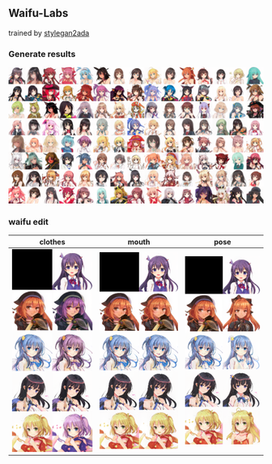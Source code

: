 ## Waifu-Labs

trained by [stylegan2ada](https://github.com/NVlabs/stylegan2-ada-pytorch)

### Generate results

![generate results](./src/waifu_labs.png)

### waifu edit

|  clothes   | mouth  |pose  |
|  ----  | ----  |----  |
| ![clothes](./src/clothes.png)  | ![mouth](./src/mouth.png) | ![pose](./src/pose.png)|
